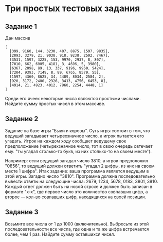 # Три простых тестовых задания

## Задание 1

Дан массив

```
[
  [399, 9160, 144, 3230, 407, 8875, 1597, 9835],
  [2093, 3279, 21, 9038, 918, 9238, 2592, 7467],
  [3531, 1597, 3225, 153, 9970, 2937, 8, 807], 
  [7010, 662, 6005, 4181, 3, 4606, 5, 3980],
  [6367, 2098, 89, 13, 337, 9196, 9950, 5424],
  [7204, 9393, 7149, 8, 89, 6765, 8579, 55],
  [1597, 4360, 8625, 34, 4409, 8034, 2584, 2], 
  [920, 3172, 2400, 2326, 3413, 4756, 6453, 8],
  [4914, 21, 4923, 4012, 7960, 2254, 4448, 1]
]
```

Среди его ячеек некоторые числа являются простыми числами. Найдите сумму простых чисел в этом массиве.

## Задание 2

Задание на базе игры "Быки и коровы". Суть игры состоит в том, что ведущий загадывает четырехзначное число, а игрок
пытается его угадать. Игрок на каждом ходу сообщает ведущему свое предположение (четырехзначное число, тот в свою
очередь овтечает ему: "ты угадал столько-то букв, из них столько-то на своем месте").

Например: если ведущий загадал число 3810, а игрок предположил "0856", то ведущий должен ответить "угадал 2 цифры,
из них на своем месте 1 цифра". Итак задание: ваша программа является ведущим в этой игры. Загадно число "3810".
Программа должна последовательно вывести ответы на следующие числа: 2679, 1234, 5678, 0183, 3801, 3810. Каждый ответ
должен быть на новой строке и должен быть записан в формате "x-x", где первое число это количество совпавших цифр, а
второе — кол-во совпавших цифр, находящихся на своей позиции.

## Задание 3

Возьмите все числа от 1 до 1000 (включительно). Выбросьте из этой последовательности все числа, где одна и та же
цифра встречается более, чем 1 раз. Найдите сумму оставшихся чисел.
